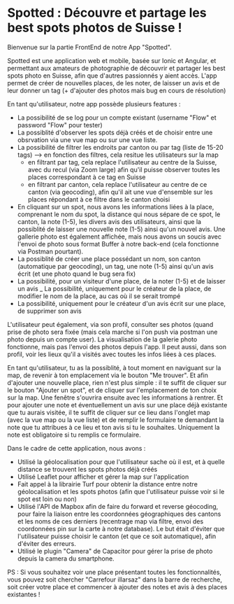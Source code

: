 # Spotted : Découvre et partage les best spots photos de Suisse !

Bienvenue sur la partie FrontEnd de notre App "Spotted".

Spotted est une application web et mobile, basée sur Ionic et Angular, et permettant aux amateurs de photographie de découvrir et partager
les best spots photo en Suisse, afin que d'autres passionnés y aient accès. L'app permet de créer de nouvelles places, de les noter, de laisser un avis et de leur donner un tag (+ d'ajouter des photos mais bug en cours de résolution)

En tant qu'utilisateur, notre app possède plusieurs features :

- La possibilité de se log pour un compte existant (username "Flow" et password "Flow" pour tester)
- La possiblité d'observer les spots déjà créés et de choisir entre une obsrvation via une vue map ou sur une vue liste.
- La possibilité de filtrer les endroits par canton ou par tag (liste de 15-20 tags) --> en fonction des filtres, cela resitue les utilisateurs sur la map
    - en filtrant par tag, cela replace l'utilisateur au centre de la Suisse, avec du recul (via Zoom large) afin qu'il puisse observer toutes les places correspondant à ce tag en Suisse
    - en filtrant par canton, cela replace l'utilisateur au centre de ce canton (via geocoding), afin qu'il ait une vue d'ensemble sur les places répondant à ce filtre dans le canton choisi
- En cliquant sur un spot, nous avons les informations liées à la place, comprenant le nom du spot, la distance qui nous sépare de ce spot, le canton, la note (1-5), les divers avis des utilisateurs, ainsi que la possiblité de laisser une nouvelle note (1-5) ainsi qu'un nouvel avis.
  Une gallerie photo est également affichée, mais nous avons un soucis avec l'envoi de photo sous format Buffer à notre back-end (cela fonctionne via Postman pourtant).
- La possiblité de créer une place possédant un nom, son canton (automatique par geocoding), un tag, une note (1-5) ainsi qu'un avis écrit (et une photo quand le bug sera fix)
- La possibilité, pour un visiteur d'une place, de la noter (1-5) et de laisser un avis
_ La possibilité, uniquement pour le créateur de la place, de modifier le nom de la place, au cas où il se serait trompé
- La possibilité, uniquement pour le créateur d'un avis écrit sur une place, de supprimer son avis

L'utilisateur peut également, via son profil, consulter ses photos (quand prise de photo sera fixée (mais cela marche si l'on push via postman une photo depuis un compte user). La visualisation de la galerie photo fonctionne, mais pas l'envoi des photos depuis l'app.
Il peut aussi, dans son profil, voir les lieux qu'il a visités avec toutes les infos liées à ces places.

En tant qu'utilisateur, tu as la possiblité, à tout moment en naviguant sur la map, de revenir à ton emplacement via le bouton "Me trouver".
Et afin d'ajouter une nouvelle place, rien n'est plus simple : il te suffit de cliquer sur le bouton "Ajouter un spot", et de cliquer sur l'emplacement de ton choix sur la map. Une fenêtre s'ouvrira ensuite avec les informations à rentrer.
Et pour ajouter une note et éventuellement un avis sur une place déjà existante que tu aurais visitée, il te suffit de cliquer sur ce lieu dans l'onglet map (avec la vue map ou la vue liste) et de remplir le formulaire te demandant la note que tu attribues à ce lieu et ton avis si tu le souhaites. Uniquement la note est obligatoire si tu remplis ce formulaire.

Dans le cadre de cette application, nous avons :
- Utilisé la géolocalisation pour que l'utilisateur sache où il est, et à quelle distance se trouvent les spots photos déjà créés
- Utilisé Leaflet pour afficher et gérer la map sur l'application
- Fait appel à la librairie Turf pour obtenir la distance entre notre géolocalisation et les spots photos (afin que l'utilisateur puisse voir si le spot est loin ou non)
- Utilisé l'API de Mapbox afin de faire du forward et reverse géocoding, pour faire la liaison entre les coordonnées géographiques des cantons et les noms de ces derniers (recentrage map via filtre, envoi des coordonnées pin sur la carte à notre database). Le but était d'éviter que l'utilisateur puisse choisir le canton (et que ce soit automatique), afin d'éviter des erreurs.
- Utilisé le plugin "Camera" de Capacitor pour gérer la prise de photo depuis la camera du smartphone.

PS : Si vous souhaitez voir une place présentant toutes les fonctionnalités, vous pouvez soit chercher "Carrefour illarsaz" dans la barre de recherche, soit créer votre place et commencer à ajouter des notes et avis à des places existantes !


